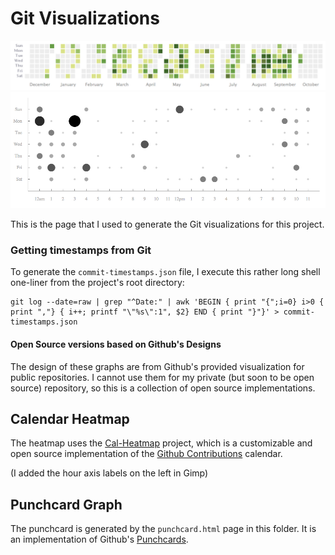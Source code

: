 Git Visualizations
==================

![heatmap](../../img/git-heatmap.png)
![git-before](../../img/git-punchcard-before.png)

This is the page that I used to generate the Git visualizations for this project.

### Getting timestamps from Git

To generate the `commit-timestamps.json` file, I execute this rather long
shell one-liner from the project's root directory:

```shell
git log --date=raw | grep "^Date:" | awk 'BEGIN { print "{";i=0} i>0 { print ","} { i++; printf "\"%s\":1", $2} END { print "}"}' > commit-timestamps.json
```

#### Open Source versions based on Github's Designs

The design of these graphs are from Github's provided visualization for public
repositories.  I cannot use them for my private (but soon to be open source)
repository, so this is a collection of open source implementations.

## Calendar Heatmap

The heatmap uses the [Cal-Heatmap](http://kamisama.github.io/cal-heatmap/) project,
which is a customizable and open source implementation of the [Github
Contributions](https://github.com/blog/1360-introducing-contributions)
calendar.

(I added the hour axis labels on the left in Gimp)

## Punchcard Graph

The punchcard is generated by the `punchcard.html` page in this folder.  It is
an implementation of Github's
[Punchcards](http://dustin.sallings.org/2009/01/11/timecard.html).
